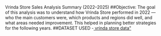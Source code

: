 Vrinda Store Sales Analysis Summary (2022–2025)
##Objective:
The goal of this analysis was to understand how Vrinda Store performed in 2022 — who the main customers were, which products and regions did well, and what areas needed improvement. This helped in planning better strategies for the following years.
##DATASET USED
-<a href= "https://github.com/Priya1864/DATA-ANALAYSIS-DASHBOARD/blob/main/Vrinda%20Store%20Data%20Analysis.csv"> vrinda store data"</a>
